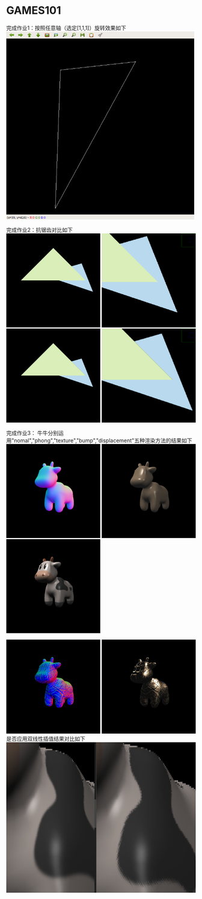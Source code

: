 # GAMES101
完成作业1：按照任意轴（选定[1,1,1]）旋转效果如下  
<img width="500" height="500" src="https://github.com/andersonhusky/GAMES101/blob/main/pa1/recorded.gif" alt="axis=[1,1,1]"/>  

完成作业2：抗锯齿对比如下  
<img width="250" height="250" src="https://github.com/andersonhusky/GAMES101/blob/main/pa2/without%20MSAA1.png" alt="未抗锯齿1"/>
<img width="250" height="250" src="https://github.com/andersonhusky/GAMES101/blob/main/pa2/without%20MSAA2.png" alt="未抗锯齿2"/>  
<img width="250" height="250" src="https://github.com/andersonhusky/GAMES101/blob/main/pa2/with%20MSAA1.png" alt="抗锯齿1"/>
<img width="250" height="250" src="https://github.com/andersonhusky/GAMES101/blob/main/pa2/with%20MSAA2.png" alt="抗锯齿2"/>  

完成作业3： 牛牛分别运用"nomal","phong","texture","bump","displacement"五种渲染方法的结果如下
<img width="250" height="250" src="https://github.com/andersonhusky/GAMES101/blob/main/pa3/Code/Results/Cow/1Normal.png" alt="未抗锯齿1"/>
<img width="250" height="250" src="https://github.com/andersonhusky/GAMES101/blob/main/pa3/Code/Results/Cow/2Blinn-Phong.png" alt="未抗锯齿2"/>
<img width="250" height="250" src="https://github.com/andersonhusky/GAMES101/blob/main/pa3/Code/Results/Cow/3Texture1.png" alt="抗锯齿1"/>  

<img width="250" height="250" src="https://github.com/andersonhusky/GAMES101/blob/main/pa3/Code/Results/Cow/4Bump.png" alt="抗锯齿2"/>
<img width="250" height="250" src="https://github.com/andersonhusky/GAMES101/blob/main/pa3/Code/Results/Cow/5Displacement.png" alt="抗锯齿2"/>  
是否应用双线性插值结果对比如下
<img width="800" height="400" src="https://github.com/andersonhusky/GAMES101/blob/main/pa3/Code/Results/Cow/compare.png" alt="抗锯齿2"/>  